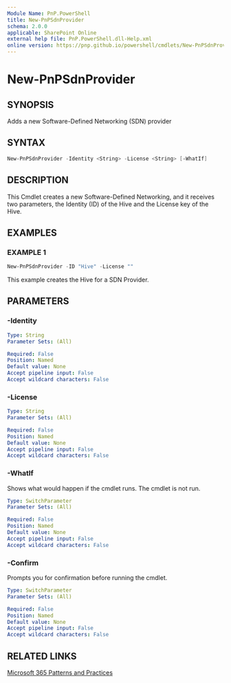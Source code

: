 ```yaml
---
Module Name: PnP.PowerShell
title: New-PnPSdnProvider
schema: 2.0.0
applicable: SharePoint Online
external help file: PnP.PowerShell.dll-Help.xml
online version: https://pnp.github.io/powershell/cmdlets/New-PnPSdnProvider.html
---
```

 
# New-PnPSdnProvider

## SYNOPSIS
Adds a new Software-Defined Networking (SDN) provider

## SYNTAX

```powershell
New-PnPSdnProvider -Identity <String> -License <String> [-WhatIf]
```

## DESCRIPTION
This Cmdlet creates a new Software-Defined Networking, and it receives two parameters, the Identity (ID) of the Hive and the License key of the Hive.

## EXAMPLES

### EXAMPLE 1
```powershell
New-PnPSdnProvider -ID "Hive" -License ""
```

This example creates the Hive for a SDN Provider.

## PARAMETERS

### -Identity

```yaml
Type: String
Parameter Sets: (All)

Required: False
Position: Named
Default value: None
Accept pipeline input: False
Accept wildcard characters: False
```

### -License

```yaml
Type: String
Parameter Sets: (All)

Required: False
Position: Named
Default value: None
Accept pipeline input: False
Accept wildcard characters: False
```

### -WhatIf
Shows what would happen if the cmdlet runs. The cmdlet is not run.

```yaml
Type: SwitchParameter
Parameter Sets: (All)

Required: False
Position: Named
Default value: None
Accept pipeline input: False
Accept wildcard characters: False
```

### -Confirm
Prompts you for confirmation before running the cmdlet.

```yaml
Type: SwitchParameter
Parameter Sets: (All)

Required: False
Position: Named
Default value: None
Accept pipeline input: False
Accept wildcard characters: False
```

## RELATED LINKS

[Microsoft 365 Patterns and Practices](https://aka.ms/m365pnp)